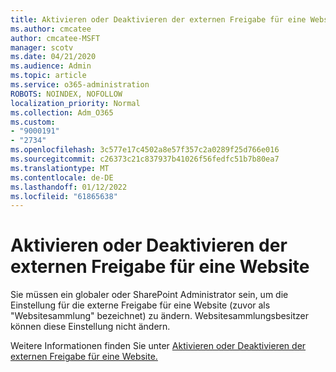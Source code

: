 ```yaml
---
title: Aktivieren oder Deaktivieren der externen Freigabe für eine Website
ms.author: cmcatee
author: cmcatee-MSFT
manager: scotv
ms.date: 04/21/2020
ms.audience: Admin
ms.topic: article
ms.service: o365-administration
ROBOTS: NOINDEX, NOFOLLOW
localization_priority: Normal
ms.collection: Adm_O365
ms.custom:
- "9000191"
- "2734"
ms.openlocfilehash: 3c577e17c4502a8e57f357c2a0289f25d766e016
ms.sourcegitcommit: c26373c21c837937b41026f56fedfc51b7b80ea7
ms.translationtype: MT
ms.contentlocale: de-DE
ms.lasthandoff: 01/12/2022
ms.locfileid: "61865638"
---
```

# <a name="turn-external-sharing-on-or-off-for-a-site"></a>Aktivieren oder Deaktivieren der externen Freigabe für eine Website

Sie müssen ein globaler oder SharePoint Administrator sein, um die Einstellung für die externe Freigabe für eine Website (zuvor als "Websitesammlung" bezeichnet) zu ändern. Websitesammlungsbesitzer können diese Einstellung nicht ändern. 

Weitere Informationen finden Sie unter [Aktivieren oder Deaktivieren der externen Freigabe für eine Website.](https://docs.microsoft.com/sharepoint/change-external-sharing-site)
